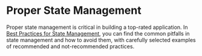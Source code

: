 # Proper State Management

Proper state management is critical in building a top-rated application. In [Best Practices for State Management](../quick-start/arkts-state-management-best-practices.md), you can find the common pitfalls in state management and how to avoid them, with carefully selected examples of recommended and not-recommended practices.
